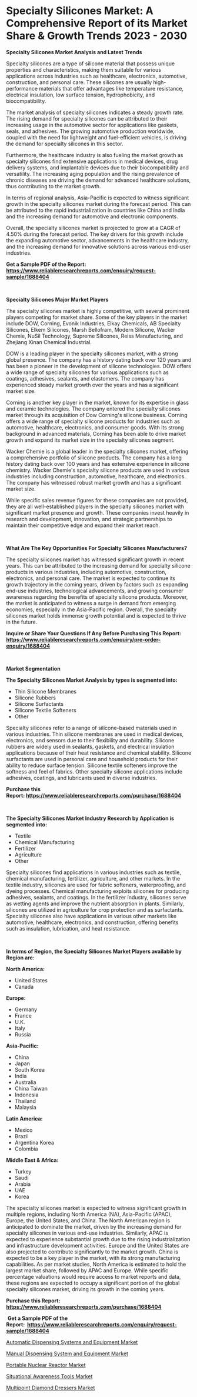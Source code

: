 <p><h1>Specialty Silicones Market: A Comprehensive Report of its Market Share & Growth Trends 2023 - 2030</h1></p><p><strong>Specialty Silicones Market Analysis and Latest Trends</strong></p>
<p><p>Specialty silicones are a type of silicone material that possess unique properties and characteristics, making them suitable for various applications across industries such as healthcare, electronics, automotive, construction, and personal care. These silicones are usually high-performance materials that offer advantages like temperature resistance, electrical insulation, low surface tension, hydrophobicity, and biocompatibility.</p><p>The market analysis of specialty silicones indicates a steady growth rate. The rising demand for specialty silicones can be attributed to their increasing usage in the automotive sector for applications like gaskets, seals, and adhesives. The growing automotive production worldwide, coupled with the need for lightweight and fuel-efficient vehicles, is driving the demand for specialty silicones in this sector.</p><p>Furthermore, the healthcare industry is also fueling the market growth as specialty silicones find extensive applications in medical devices, drug delivery systems, and implantable devices due to their biocompatibility and versatility. The increasing aging population and the rising prevalence of chronic diseases are driving the demand for advanced healthcare solutions, thus contributing to the market growth.</p><p>In terms of regional analysis, Asia-Pacific is expected to witness significant growth in the specialty silicones market during the forecast period. This can be attributed to the rapid industrialization in countries like China and India and the increasing demand for automotive and electronic components.</p><p>Overall, the specialty silicones market is projected to grow at a CAGR of 4.50% during the forecast period. The key drivers for this growth include the expanding automotive sector, advancements in the healthcare industry, and the increasing demand for innovative solutions across various end-user industries.</p></p>
<p><strong>Get a Sample PDF of the Report:&nbsp; <a href="https://www.reliableresearchreports.com/enquiry/request-sample/1688404">https://www.reliableresearchreports.com/enquiry/request-sample/1688404</a></strong></p>
<p>&nbsp;</p>
<p><strong>Specialty Silicones Major Market Players</strong></p>
<p><p>The specialty silicones market is highly competitive, with several prominent players competing for market share. Some of the key players in the market include DOW, Corning, Evonik Industries, Elkay Chemicals, AB Specialty Silicones, Elkem Silicones, Marsh Bellofram, Modern Silicone, Wacker Chemie, NuSil Technology, Supreme Silicones, Reiss Manufacturing, and Zhejiang Xinan Chemical Industrial.</p><p>DOW is a leading player in the specialty silicones market, with a strong global presence. The company has a history dating back over 120 years and has been a pioneer in the development of silicone technologies. DOW offers a wide range of specialty silicones for various applications such as coatings, adhesives, sealants, and elastomers. The company has experienced steady market growth over the years and has a significant market size.</p><p>Corning is another key player in the market, known for its expertise in glass and ceramic technologies. The company entered the specialty silicones market through its acquisition of Dow Corning's silicone business. Corning offers a wide range of specialty silicone products for industries such as automotive, healthcare, electronics, and consumer goods. With its strong background in advanced materials, Corning has been able to drive market growth and expand its market size in the specialty silicones segment.</p><p>Wacker Chemie is a global leader in the specialty silicones market, offering a comprehensive portfolio of silicone products. The company has a long history dating back over 100 years and has extensive experience in silicone chemistry. Wacker Chemie's specialty silicone products are used in various industries including construction, automotive, healthcare, and electronics. The company has witnessed robust market growth and has a significant market size.</p><p>While specific sales revenue figures for these companies are not provided, they are all well-established players in the specialty silicones market with significant market presence and growth. These companies invest heavily in research and development, innovation, and strategic partnerships to maintain their competitive edge and expand their market reach.</p></p>
<p>&nbsp;</p>
<p><strong>What Are The Key Opportunities For Specialty Silicones Manufacturers?</strong></p>
<p><p>The specialty silicones market has witnessed significant growth in recent years. This can be attributed to the increasing demand for specialty silicone products in various industries, including automotive, construction, electronics, and personal care. The market is expected to continue its growth trajectory in the coming years, driven by factors such as expanding end-use industries, technological advancements, and growing consumer awareness regarding the benefits of specialty silicone products. Moreover, the market is anticipated to witness a surge in demand from emerging economies, especially in the Asia-Pacific region. Overall, the specialty silicones market holds immense growth potential and is expected to thrive in the future.</p></p>
<p><strong>Inquire or Share Your Questions If Any Before Purchasing This Report: <a href="https://www.reliableresearchreports.com/enquiry/pre-order-enquiry/1688404">https://www.reliableresearchreports.com/enquiry/pre-order-enquiry/1688404</a></strong></p>
<p>&nbsp;</p>
<p><strong>Market Segmentation</strong></p>
<p><strong>The Specialty Silicones Market Analysis by types is segmented into:</strong></p>
<p><ul><li>Thin Silicone Membranes</li><li>Silicone Rubbers</li><li>Silicone Surfactants</li><li>Silicone Textile Softeners</li><li>Other</li></ul></p>
<p><p>Specialty silicones refer to a range of silicone-based materials used in various industries. Thin silicone membranes are used in medical devices, electronics, and sensors due to their flexibility and durability. Silicone rubbers are widely used in sealants, gaskets, and electrical insulation applications because of their heat resistance and chemical stability. Silicone surfactants are used in personal care and household products for their ability to reduce surface tension. Silicone textile softeners improve the softness and feel of fabrics. Other specialty silicone applications include adhesives, coatings, and lubricants used in diverse industries.</p></p>
<p><strong>Purchase this Report:&nbsp;<a href="https://www.reliableresearchreports.com/purchase/1688404">https://www.reliableresearchreports.com/purchase/1688404</a></strong></p>
<p>&nbsp;</p>
<p><strong>The Specialty Silicones Market Industry Research by Application is segmented into:</strong></p>
<p><ul><li>Textile</li><li>Chemical Manufacturing</li><li>Fertilizer</li><li>Agriculture</li><li>Other</li></ul></p>
<p><p>Specialty silicones find applications in various industries such as textile, chemical manufacturing, fertilizer, agriculture, and other markets. In the textile industry, silicones are used for fabric softeners, waterproofing, and dyeing processes. Chemical manufacturing exploits silicones for producing adhesives, sealants, and coatings. In the fertilizer industry, silicones serve as wetting agents and improve the nutrient absorption in plants. Similarly, silicones are utilized in agriculture for crop protection and as surfactants. Specialty silicones also have applications in various other markets like automotive, healthcare, electronics, and construction, offering benefits such as insulation, lubrication, and heat resistance.</p></p>
<p>&nbsp;</p>
<p><strong>In terms of Region, the Specialty Silicones Market Players available by Region are:</strong></p>
<p>
    <p> <strong> North America: </strong>
        <ul>
            <li>United States</li>
            <li>Canada</li>
        </ul>
        </p> 
    <p> <strong> Europe: </strong>
        <ul>
            <li>Germany</li>
            <li>France</li>
            <li>U.K.</li>
            <li>Italy</li>
            <li>Russia</li>
        </ul>
        </p> 
    <p> <strong> Asia-Pacific: </strong>
        <ul>
            <li>China</li>
            <li>Japan</li>
            <li>South Korea</li>
            <li>India</li>
            <li>Australia</li>
            <li>China Taiwan</li>
            <li>Indonesia</li>
            <li>Thailand</li>
            <li>Malaysia</li>
        </ul>
        </p> 
    <p> <strong> Latin America: </strong>
        <ul>
            <li>Mexico</li>
            <li>Brazil</li>
            <li>Argentina Korea</li>
            <li>Colombia</li>
        </ul>
        </p> 
    <p> <strong> Middle East & Africa: </strong>
        <ul>
            <li>Turkey</li>
            <li>Saudi</li>
            <li>Arabia</li>
            <li>UAE</li>
            <li>Korea</li>
        </ul>
    </p>
    </p>
<p><p>The specialty silicones market is expected to witness significant growth in multiple regions, including North America (NA), Asia-Pacific (APAC), Europe, the United States, and China. The North American region is anticipated to dominate the market, driven by the increasing demand for specialty silicones in various end-use industries. Similarly, APAC is expected to experience substantial growth due to the rising industrialization and infrastructure development activities. Europe and the United States are also projected to contribute significantly to the market growth. China is expected to be a key player in the market, with its strong manufacturing capabilities. As per market studies, North America is estimated to hold the largest market share, followed by APAC and Europe. While specific percentage valuations would require access to market reports and data, these regions are expected to occupy a significant portion of the global specialty silicones market, driving its growth in the coming years.</p></p>
<p><strong>Purchase this Report: <a href="https://www.reliableresearchreports.com/purchase/1688404">https://www.reliableresearchreports.com/purchase/1688404</a></strong></p>
<p>&nbsp;<strong>Get a Sample PDF of the Report:&nbsp;&nbsp;<a href="https://www.reliableresearchreports.com/enquiry/request-sample/1688404">https://www.reliableresearchreports.com/enquiry/request-sample/1688404</a></strong></p>
<p><strong></strong></p>
<p><p><a href="https://www.linkedin.com/pulse/automatic-dispensing-systems-equipment-market-research-a04he/">Automatic Dispensing Systems and Equipment Market</a></p><p><a href="https://www.linkedin.com/pulse/manual-dispensing-system-equipment-market-research-report-pnaqe/">Manual Dispensing System and Equipment Market</a></p><p><a href="https://medium.com/@candiceveum/portable-nuclear-reactor-market-report-reveals-the-latest-trends-and-growth-opportunities-of-this-fe9de23877bc">Portable Nuclear Reactor Market</a></p><p><a href="https://medium.com/@austynlemke1988/situational-awareness-tools-market-size-market-outlook-and-market-forecast-2023-to-2030-c87868e142a5">Situational Awareness Tools Market</a></p><p><a href="https://www.linkedin.com/pulse/multipoint-diamond-dressers-market-size-share-amp-trends-vcxye/">Multipoint Diamond Dressers Market</a></p></p>